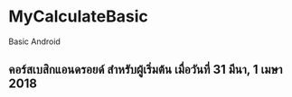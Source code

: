 # MyCalculateBasic
Basic Android

## คอร์สเบสิกแอนดรอยด์ สำหรับผู้เริ่มต้น เมื่อวันที่ 31 มีนา, 1 เมษา 2018


